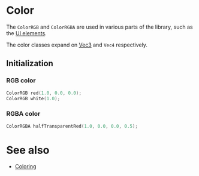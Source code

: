 # Color

The ``ColorRGB`` and ``ColorRGBA`` are used in various parts of the library, such
as the [UI elements](../ui/ui.md).

The color classes expand on [Vec3](../getting-started/vectors-matrices.md) and ``Vec4`` respectively.

## Initialization
### RGB color
````c++
ColorRGB red(1.0, 0.0, 0.0);
ColorRGB white(1.0);
````

### RGBA color
````c++
ColorRGBA halfTransparentRed(1.0, 0.0, 0.0, 0.5);
````

# See also
-   [Coloring](coloring.md)
